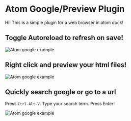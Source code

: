 # Atom Google/Preview Plugin

Hi! This is a simple plugin for a web browser in atom dock!

## Toggle Autoreload to refresh on save!
![Atom google example](https://github.com/sean-codes/atom-browser/raw/master/example3.gif)

## Right click and preview your html files!

![Atom google example](https://github.com/sean-codes/atom-browser/blob/master/example.gif?raw=true)

## Quickly search google or go to a url

Press `Ctrl-Alt-V`. Type your search term. Press Enter!

![Atom google example](https://github.com/sean-codes/atom-browser/raw/master/example2.gif?v=2)
